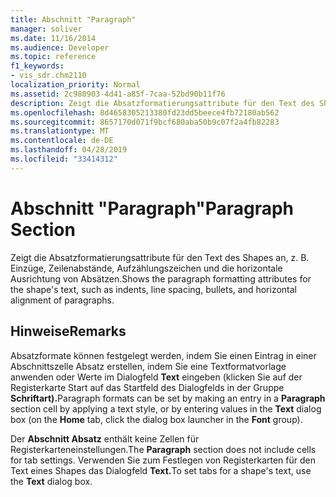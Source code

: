 ```yaml
---
title: Abschnitt "Paragraph"
manager: soliver
ms.date: 11/16/2014
ms.audience: Developer
ms.topic: reference
f1_keywords:
- vis_sdr.chm2110
localization_priority: Normal
ms.assetid: 2c980903-4d41-a85f-7caa-52bd90b11f76
description: Zeigt die Absatzformatierungsattribute für den Text des Shapes an, z. B. Einzüge, Zeilenabstände, Aufzählungszeichen und die horizontale Ausrichtung von Absätzen.
ms.openlocfilehash: 8d4658305213380fd23dd5beece4fb72180ab562
ms.sourcegitcommit: 8657170d071f9bcf680aba50b9c07f2a4fb82283
ms.translationtype: MT
ms.contentlocale: de-DE
ms.lasthandoff: 04/28/2019
ms.locfileid: "33414312"
---
```

# <a name="paragraph-section"></a><span data-ttu-id="0e063-103">Abschnitt "Paragraph"</span><span class="sxs-lookup"><span data-stu-id="0e063-103">Paragraph Section</span></span>

<span data-ttu-id="0e063-104">Zeigt die Absatzformatierungsattribute für den Text des Shapes an, z. B. Einzüge, Zeilenabstände, Aufzählungszeichen und die horizontale Ausrichtung von Absätzen.</span><span class="sxs-lookup"><span data-stu-id="0e063-104">Shows the paragraph formatting attributes for the shape's text, such as indents, line spacing, bullets, and horizontal alignment of paragraphs.</span></span>
  
## <a name="remarks"></a><span data-ttu-id="0e063-105">Hinweise</span><span class="sxs-lookup"><span data-stu-id="0e063-105">Remarks</span></span>

<span data-ttu-id="0e063-106">Absatzformate können festgelegt werden, indem  Sie einen Eintrag in einer Abschnittszelle Absatz erstellen, indem  Sie eine Textformatvorlage anwenden oder Werte im Dialogfeld **Text** eingeben (klicken Sie auf der Registerkarte Start auf das Startfeld des Dialogfelds in der Gruppe **Schriftart).**</span><span class="sxs-lookup"><span data-stu-id="0e063-106">Paragraph formats can be set by making an entry in a **Paragraph** section cell by applying a text style, or by entering values in the **Text** dialog box (on the **Home** tab, click the dialog box launcher in the **Font** group).</span></span> 
  
<span data-ttu-id="0e063-107">Der **Abschnitt Absatz** enthält keine Zellen für Registerkarteneinstellungen.</span><span class="sxs-lookup"><span data-stu-id="0e063-107">The **Paragraph** section does not include cells for tab settings.</span></span> <span data-ttu-id="0e063-108">Verwenden Sie zum Festlegen von Registerkarten für den Text eines Shapes das Dialogfeld **Text.**</span><span class="sxs-lookup"><span data-stu-id="0e063-108">To set tabs for a shape's text, use the **Text** dialog box.</span></span> 
  

